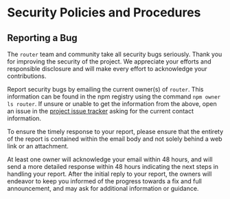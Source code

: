 # Security Policies and Procedures

## Reporting a Bug

The `router` team and community take all security bugs seriously. Thank you for improving the security of the project.
We appreciate your efforts and responsible disclosure and will make every effort to acknowledge your contributions.

Report security bugs by emailing the current owner(s) of `router`. This information can be found in the npm registry
using the command `npm owner ls router`. If unsure or unable to get the information from the above, open an issue in
the [project issue tracker](https://github.com/pillarjs/router/issues)
asking for the current contact information.

To ensure the timely response to your report, please ensure that the entirety of the report is contained within the
email body and not solely behind a web link or an attachment.

At least one owner will acknowledge your email within 48 hours, and will send a more detailed response within 48 hours
indicating the next steps in handling your report. After the initial reply to your report, the owners will endeavor to
keep you informed of the progress towards a fix and full announcement, and may ask for additional information or
guidance.
